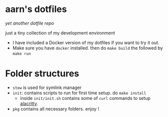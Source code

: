 # aarn's dotfiles
_yet another dotfile repo_

just a tiny collection of my development environment

- I have included a Docker version of my dotfiles if you want to try it out.
- Make sure you have `docker` installed. then do `make build` the followed by `make run`

# Folder structures
- `stow` is used for symlink manager
- `init`: contains scripts to run for first time setup. do `make install`
    - inside `init/init.sh` contains some of `curl` commands to setup [alacritty](https://github.com/alacritty/alacritty).
- `pkg` contains all necessary folders. enjoy !

